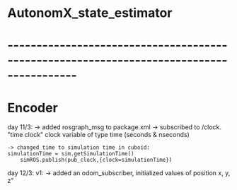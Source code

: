 # AutonomX_state_estimator















# ---------------------------------------------------------------------------------------- #
# Encoder #


day 11/3: 
	-> added rosgraph_msg to package.xml
	-> subscribed to /clock. "time clock" clock variable of type time (seconds & nseconds)
	
	-> changed time to simulation time in cuboid:
	simulationTime = sim.getSimulationTime()
    	simROS.publish(pub_clock,{clock=simulationTime})

day 12/3:
	v1:
	-> added an odom_subscriber, initialized values of position x, y, z"
    	
    	
> 

